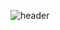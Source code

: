 
![header](https://capsule-render.vercel.app/api?type=waving&color=fab0cb&height=300&section=header&text=안녕하세요)

